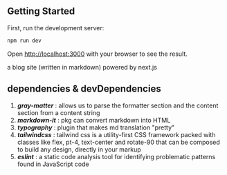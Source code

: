 ## Getting Started

First, run the development server:

```bash
npm run dev
```

Open [http://localhost:3000](http://localhost:3000) with your browser to see the result.

a blog site (written in markdown) powered by next.js

## dependencies & devDependencies

1. **_gray-matter_** : allows us to parse the formatter section and the content section from a content string<br>
2. **_markdown-it_** : pkg can convert markdown into HTML<br>
3. **_typography_** : plugin that makes md translation "pretty"<br>
4. **_tailwindcss_** : tailwind css is a utility-first CSS framework packed with classes like flex, pt-4, text-center and rotate-90 that can be composed to build any design, directly in your markup<br>
5. **_eslint_** : a static code analysis tool for identifying problematic patterns found in JavaScript code<br>
